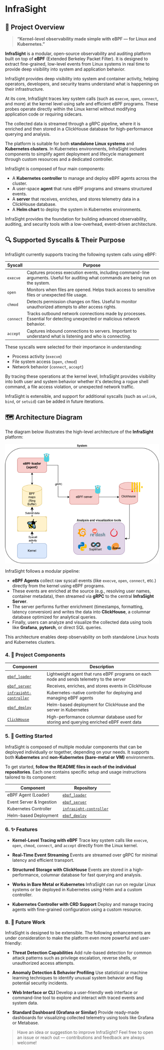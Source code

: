 # InfraSight

## 📖 Project Overview

> **“Kernel-level observability made simple with eBPF — for Linux and Kubernetes.”**

**InfraSight** is a modular, open-source observability and auditing platform built on top of **eBPF** (Extended Berkeley Packet Filter). It is designed to extract fine-grained, low-level events from Linux systems in real time to provide deep visibility into system and application behavior.

InfraSight provides deep visibility into system and container activity, helping operators, developers, and security teams understand what is happening on their infrastructure.

At its core, InfraSight traces key system calls (such as `execve`, `open`, `connect`, and more) at the kernel level using safe and efficient eBPF programs. These probes operate directly within the Linux kernel without modifying application code or requiring sidecars.

The collected data is streamed through a gRPC pipeline, where it is enriched and then stored in a ClickHouse database for high-performance querying and analysis.

The platform is suitable for both **standalone Linux systems** and **Kubernetes clusters**. In Kubernetes environments, InfraSight includes components to simplify agent deployment and lifecycle management through custom resources and a dedicated controller.

InfraSight is composed of four main components:

* A **Kubernetes controller** to manage and deploy eBPF agents across the cluster.
* A user-space **agent** that runs eBPF programs and streams structured events.
* A **server** that receives, enriches, and stores telemetry data in a ClickHouse database.
* A **Helm chart** to deploy the system in Kubernetes environments.

InfraSight provides the foundation for building advanced observability, auditing, and security tools with a low-overhead, event-driven architecture.

## 🔍 Supported Syscalls & Their Purpose

InfraSight currently supports tracing the following system calls using eBPF:

| Syscall   | Purpose                                                                                                                             |
| --------- | ----------------------------------------------------------------------------------------------------------------------------------- |
| `execve`  | Captures process execution events, including command-line arguments. Useful for auditing what commands are being run on the system. |
| `open`    | Monitors when files are opened. Helps track access to sensitive files or unexpected file usage.                         |
| `chmod`   | Detects permission changes on files. Useful to monitor unauthorized attempts to alter access rights.                         |
| `connect` | Tracks outbound network connections made by processes. Essential for detecting unexpected or malicious network behavior.            |
| `accept`  | Captures inbound connections to servers. Important to understand what is listening and who is connecting.                                  |

These syscalls were selected for their importance in understanding:

* Process activity (`execve`)
* File system access (`open`, `chmod`)
* Network behavior (`connect`, `accept`)

By tracing these operations at the kernel level, InfraSight provides visibility into both user and system behavior whether it's detecting a rogue shell command, a file access violation, or unexpected network traffic.

InfraSight is extensible, and support for additional syscalls (such as `unlink`, `bind`, or `setuid`) can be added in future iterations.


## 🗺️ Architecture Diagram

The diagram below illustrates the high-level architecture of the **InfraSight** platform:

![InfraSight Architecture](https://github.com/ALEYI17/InfraSight/blob/main/docs/images/infrasight.png)

InfraSight follows a modular pipeline:

* **eBPF Agents** collect raw syscall events (like `execve`, `open`, `connect`, etc.) directly from the kernel using eBPF programs.
* These events are enriched at the source (e.g., resolving user names, container metadata), then streamed via **gRPC** to the central **InfraSight Server**.
* The server performs further enrichment (timestamps, formatting, latency conversion) and writes the data into **ClickHouse**, a columnar database optimized for analytical queries.
* Finally, users can analyze and visualize the collected data using tools like **Grafana**, **pytorch**, or direct SQL queries.

This architecture enables deep observability on both standalone Linux hosts and Kubernetes clusters.

### 4. **🧩 Project Components**

| Component                                                                   | Description                                                                               |
| --------------------------------------------------------------------------- | ----------------------------------------------------------------------------------------- |
| [`ebpf_loader`](https://github.com/ALEYI17/ebpf_loader)                     | Lightweight agent that runs eBPF programs on each node and sends telemetry to the server  |
| [`ebpf_server`](https://github.com/ALEYI17/ebpf_server)                     | Receives, enriches, and stores events in ClickHouse                                       |
| [`infrasight-controller`](https://github.com/ALEYI17/infrasight-controller) | Kubernetes-native controller for deploying and managing eBPF agents                       |
| [`ebpf_deploy`](https://github.com/ALEYI17/ebpf_deploy)                     | Helm-based deployment for ClickHouse and the server in Kubernetes                         |
| [`ClickHouse`](https://clickhouse.com/)                                       | High-performance columnar database used for storing and querying enriched eBPF event data |


### 5. **🚀 Getting Started**

InfraSight is composed of multiple modular components that can be deployed individually or together, depending on your needs. It supports both **Kubernetes** and **non-Kubernetes (bare-metal or VM)** environments.

To get started, **follow the README files in each of the individual repositories**. Each one contains specific setup and usage instructions tailored to its component:

| Component                | Repository                                                                  |
| ------------------------ | --------------------------------------------------------------------------- |
| eBPF Agent (Loader)      | [`ebpf_loader`](https://github.com/ALEYI17/ebpf_loader)                     |
| Event Server & Ingestion | [`ebpf_server`](https://github.com/ALEYI17/ebpf_server)                     |
| Kubernetes Controller    | [`infrasight-controller`](https://github.com/ALEYI17/infrasight-controller) |
| Helm-based Deployment    | [`ebpf_deploy`](https://github.com/ALEYI17/ebpf_deploy)                     |

### 6. **✨ Features**

* **Kernel-Level Tracing with eBPF**
  Trace key system calls like `execve`, `open`, `chmod`, `connect`, and `accept` directly from the Linux kernel.

* **Real-Time Event Streaming**
  Events are streamed over gRPC for minimal latency and efficient transport.

* **Structured Storage with ClickHouse**
  Events are stored in a high-performance, columnar database for fast querying and analysis.

* **Works in Bare Metal or Kubernetes**
  InfraSight can run on regular Linux systems or be deployed in Kubernetes using Helm and a custom controller.

* **Kubernetes Controller with CRD Support**
  Deploy and manage tracing agents with fine-grained configuration using a custom resource.

### 8. **🔮 Future Work**

InfraSight is designed to be extensible. The following enhancements are under consideration to make the platform even more powerful and user-friendly:

* **Threat Detection Capabilities**
  Add rule-based detection for common attack patterns such as privilege escalation, reverse shells, or unauthorized access attempts.

* **Anomaly Detection & Behavior Profiling**
  Use statistical or machine learning techniques to identify unusual system behavior and flag potential security incidents.

* **Web Interface or CLI**
  Develop a user-friendly web interface or command-line tool to explore and interact with traced events and system data.

* **Standard Dashboard (Grafana or Similar)**
  Provide ready-made dashboards for visualizing collected telemetry using tools like Grafana or Metabase.

> Have an idea or suggestion to improve InfraSight?
Feel free to open an issue or reach out — contributions and feedback are always welcome!

